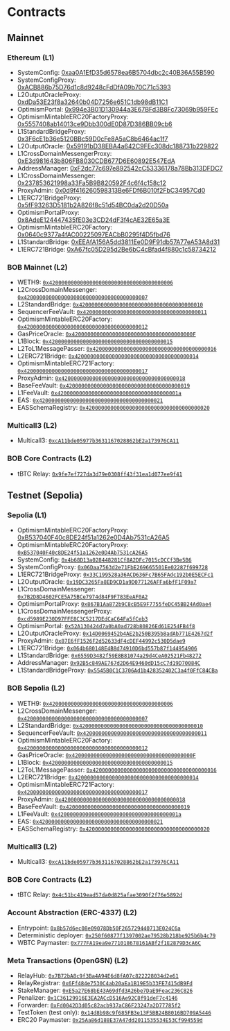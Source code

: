 # Contracts

## Mainnet

### Ethereum (L1)

- SystemConfig: [0xaa0A1EfD35d6578ea6B5704dbc2c40B36A55B590](https://etherscan.io/address/0xaa0A1EfD35d6578ea6B5704dbc2c40B36A55B590)
- SystemConfigProxy: [0xACB886b75D76d1c8d9248cFdDfA09b70C71c5393](https://etherscan.io/address/0xACB886b75D76d1c8d9248cFdDfA09b70C71c5393)
- L2OutputOracleProxy: [0xdDa53E23f8a32640b04D7256e651C1db98dB11C1](https://etherscan.io/address/0xdDa53E23f8a32640b04D7256e651C1db98dB11C1)
- OptimismPortal: [0x994e3B01D130944a3E67BFd3B8Fc73069b959FEc](https://etherscan.io/address/0x994e3B01D130944a3E67BFd3B8Fc73069b959FEc)
- OptimismMintableERC20FactoryProxy: [0x5557408ab14013ce9Dbb300dE0D87D386BB09cb6](https://etherscan.io/address/0x5557408ab14013ce9Dbb300dE0D87D386BB09cb6)
- L1StandardBridgeProxy: [0x3F6cE1b36e5120BBc59D0cFe8A5aC8b6464ac1f7](https://etherscan.io/address/0x3F6cE1b36e5120BBc59D0cFe8A5aC8b6464ac1f7)
- L2OutputOracle: [0x59191bD38EBA4a642C9FEc308dc188731b229822](https://etherscan.io/address/0x59191bD38EBA4a642C9FEc308dc188731b229822)
- L1CrossDomainMessengerProxy: [0xE3d981643b806FB8030CDB677D6E60892E547EdA](https://etherscan.io/address/0xE3d981643b806FB8030CDB677D6E60892E547EdA)
- AddressManager: [0xF2dc77c697e892542cC53336178a78Bb313DFDC7](https://etherscan.io/address/0xF2dc77c697e892542cC53336178a78Bb313DFDC7)
- L1CrossDomainMessenger: [0x237853621998a33Fa5B9B820592F4c6f4c158c12](https://etherscan.io/address/0x237853621998a33Fa5B9B820592F4c6f4c158c12)
- ProxyAdmin: [0x0d9f416260598313Be6FDf6B010f2FbC34957Cd0](https://etherscan.io/address/0x0d9f416260598313Be6FDf6B010f2FbC34957Cd0)
- L1ERC721BridgeProxy: [0x5fF93263D5181b2A826f8c51d54BC0da2d20D50a](https://etherscan.io/address/0x5fF93263D5181b2A826f8c51d54BC0da2d20D50a)
- OptimismPortalProxy: [0x8AdeE124447435fE03e3CD24dF3f4cAE32E65a3E](https://etherscan.io/address/0x8AdeE124447435fE03e3CD24dF3f4cAE32E65a3E)
- OptimismMintableERC20Factory: [0x0640c9377a4fAC00225097EACbB0295f4D5fbd76](https://etherscan.io/address/0x0640c9377a4fAC00225097EACbB0295f4D5fbd76)
- L1StandardBridge: [0xEEAfA156A5dd3811Ee0D9F91db57A77eA53A8d31](https://etherscan.io/address/0xEEAfA156A5dd3811Ee0D9F91db57A77eA53A8d31)
- L1ERC721Bridge: [0xA67fc05D295d2Be6bC4cBfad4f880c1c58734212](https://etherscan.io/address/0xA67fc05D295d2Be6bC4cBfad4f880c1c58734212)

### BOB Mainnet (L2)

- WETH9: [`0x4200000000000000000000000000000000000006`](https://explorer.gobob.xyz/address/0x4200000000000000000000000000000000000006)
- L2CrossDomainMessenger: [`0x4200000000000000000000000000000000000007`](https://explorer.gobob.xyz/address/0x4200000000000000000000000000000000000007)
- L2StandardBridge: [`0x4200000000000000000000000000000000000010`](https://explorer.gobob.xyz/address/0x4200000000000000000000000000000000000010)
- SequencerFeeVault: [`0x4200000000000000000000000000000000000011`](https://explorer.gobob.xyz/address/0x4200000000000000000000000000000000000011)
- OptimismMintableERC20Factory: [`0x4200000000000000000000000000000000000012`](https://explorer.gobob.xyz/address/0x4200000000000000000000000000000000000012)
- GasPriceOracle: [`0x420000000000000000000000000000000000000F`](https://explorer.gobob.xyz/address/0x420000000000000000000000000000000000000F)
- L1Block: [`0x4200000000000000000000000000000000000015`](https://explorer.gobob.xyz/address/0x4200000000000000000000000000000000000015)
- L2ToL1MessagePasser: [`0x4200000000000000000000000000000000000016`](https://explorer.gobob.xyz/address/0x4200000000000000000000000000000000000016)
- L2ERC721Bridge: [`0x4200000000000000000000000000000000000014`](https://explorer.gobob.xyz/address/0x4200000000000000000000000000000000000014)
- OptimismMintableERC721Factory: [`0x4200000000000000000000000000000000000017`](https://explorer.gobob.xyz/address/0x4200000000000000000000000000000000000017)
- ProxyAdmin: [`0x4200000000000000000000000000000000000018`](https://explorer.gobob.xyz/address/0x4200000000000000000000000000000000000018)
- BaseFeeVault: [`0x4200000000000000000000000000000000000019`](https://explorer.gobob.xyz/address/0x4200000000000000000000000000000000000019)
- L1FeeVault: [`0x420000000000000000000000000000000000001a`](https://explorer.gobob.xyz/address/0x420000000000000000000000000000000000001a)
- EAS: [`0x4200000000000000000000000000000000000021`](https://explorer.gobob.xyz/address/0x4200000000000000000000000000000000000021)
- EASSchemaRegistry: [`0x4200000000000000000000000000000000000020`](https://explorer.gobob.xyz/address/0x4200000000000000000000000000000000000020)

### Multicall3 (L2)

- Multicall3: [`0xcA11bde05977b3631167028862bE2a173976CA11`](https://explorer.gobob.xyz/address/0xcA11bde05977b3631167028862bE2a173976CA11)

### BOB Core Contracts (L2)

- tBTC Relay: [`0x9fe7ef727da3d79e0308ff43f31ea1d077ee9f41`](https://explorer.gobob.xyz/address/0x9fe7ef727da3d79e0308ff43f31ea1d077ee9f41)

## Testnet (Sepolia)

### Sepolia (L1)

- OptimismMintableERC20FactoryProxy: [0xB537040F40c8DE24f51a1262e0D4Ab7531cA26A5](https://sepolia.etherscan.io/address/0xB537040F40c8DE24f51a1262e0D4Ab7531cA26A5)
- OptimismMintableERC20FactoryProxy: [`0xB537040F40c8DE24f51a1262e0D4Ab7531cA26A5`](https://sepolia.etherscan.io/address/0xB537040F40c8DE24f51a1262e0D4Ab7531cA26A5)
- SystemConfig: [`0x4b68D13a028448281Cf8A2DFc7015cDCCf3Be5B6`](https://sepolia.etherscan.io/address/0x4b68D13a028448281Cf8A2DFc7015cDCCf3Be5B6)
- SystemConfigProxy: [`0x06Daa7563d2e71FbE269665501Ee02287f699728`](https://sepolia.etherscan.io/address/0x06Daa7563d2e71FbE269665501Ee02287f699728)
- L1ERC721BridgeProxy: [`0x33C199528a36ACD636Fc7B65FAdc192b0E5ECFc1`](https://sepolia.etherscan.io/address/0x33C199528a36ACD636Fc7B65FAdc192b0E5ECFc1)
- L2OutputOracle: [`0x19DC3265Fa8ED9CD1a9D077126AFFa6bfF1F09a7`](https://sepolia.etherscan.io/address/0x19DC3265Fa8ED9CD1a9D077126AFFa6bfF1F09a7)
- L1CrossDomainMessenger: [`0x7B2D8D4602FCE5A75BCe7974d84F9F783EeAF0A2`](https://sepolia.etherscan.io/address/0x7B2D8D4602FCE5A75BCe7974d84F9F783EeAF0A2)
- OptimismPortalProxy: [`0x867B1Aa872b9C8cB5E9F7755feDC45BB24Ad0ae4`](https://sepolia.etherscan.io/address/0x867B1Aa872b9C8cB5E9F7755feDC45BB24Ad0ae4)
- L1CrossDomainMessengerProxy: [`0xcd5989E230D97FFE8C3C5217DEdCaC64Fa5fCeb3`](https://sepolia.etherscan.io/address/0xcd5989E230D97FFE8C3C5217DEdCaC64Fa5fCeb3)
- OptimismPortal: [`0x52A130424d7a0bA0ad728b80826Ed61E254FB4f8`](https://sepolia.etherscan.io/address/0x52A130424d7a0bA0ad728b80826Ed61E254FB4f8)
- L2OutputOracleProxy: [`0x14D0069452b4AE2b250B395b8adAb771E4267d2f`](https://sepolia.etherscan.io/address/0x14D0069452b4AE2b250B395b8adAb771E4267d2f)
- ProxyAdmin: [`0x87E6fF1526F2d52633dF4cDEF44992c530D5dae9`](https://sepolia.etherscan.io/address/0x87E6fF1526F2d52633dF4cDEF44992c530D5dae9)
- L1ERC721Bridge: [`0x064b680148E4B8d74910D6bd557b87f144954906`](https://sepolia.etherscan.io/address/0x064b680148E4B8d74910D6bd557b87f144954906)
- L1StandardBridge: [`0x6559D3482f59E8B81074a29d4CeA02521Fb48272`](https://sepolia.etherscan.io/address/0x6559D3482f59E8B81074a29d4CeA02521Fb48272)
- AddressManager: [`0x92B5c849AE767d2D64E9460dD15cC7d19D70084C`](https://sepolia.etherscan.io/address/0x92B5c849AE767d2D64E9460dD15cC7d19D70084C)
- L1StandardBridgeProxy: [`0x5545B0C1C3706Ad1b428352402C3a4f0FfC84CBa`](https://sepolia.etherscan.io/address/0x5545B0C1C3706Ad1b428352402C3a4f0FfC84CBa)

### BOB Sepolia (L2)

- WETH9: [`0x4200000000000000000000000000000000000006`](https://testnet-explorer.gobob.xyz/address/0x4200000000000000000000000000000000000006)
- L2CrossDomainMessenger: [`0x4200000000000000000000000000000000000007`](https://testnet-explorer.gobob.xyz/address/0x4200000000000000000000000000000000000007)
- L2StandardBridge: [`0x4200000000000000000000000000000000000010`](https://testnet-explorer.gobob.xyz/address/0x4200000000000000000000000000000000000010)
- SequencerFeeVault: [`0x4200000000000000000000000000000000000011`](https://testnet-explorer.gobob.xyz/address/0x4200000000000000000000000000000000000011)
- OptimismMintableERC20Factory: [`0x4200000000000000000000000000000000000012`](https://testnet-explorer.gobob.xyz/address/0x4200000000000000000000000000000000000012)
- GasPriceOracle: [`0x420000000000000000000000000000000000000F`](https://testnet-explorer.gobob.xyz/address/0x420000000000000000000000000000000000000F)
- L1Block: [`0x4200000000000000000000000000000000000015`](https://testnet-explorer.gobob.xyz/address/0x4200000000000000000000000000000000000015)
- L2ToL1MessagePasser: [`0x4200000000000000000000000000000000000016`](https://testnet-explorer.gobob.xyz/address/0x4200000000000000000000000000000000000016)
- L2ERC721Bridge: [`0x4200000000000000000000000000000000000014`](https://testnet-explorer.gobob.xyz/address/0x4200000000000000000000000000000000000014)
- OptimismMintableERC721Factory: [`0x4200000000000000000000000000000000000017`](https://testnet-explorer.gobob.xyz/address/0x4200000000000000000000000000000000000017)
- ProxyAdmin: [`0x4200000000000000000000000000000000000018`](https://testnet-explorer.gobob.xyz/address/0x4200000000000000000000000000000000000018)
- BaseFeeVault: [`0x4200000000000000000000000000000000000019`](https://testnet-explorer.gobob.xyz/address/0x4200000000000000000000000000000000000019)
- L1FeeVault: [`0x420000000000000000000000000000000000001a`](https://testnet-explorer.gobob.xyz/address/0x420000000000000000000000000000000000001a)
- EAS: [`0x4200000000000000000000000000000000000021`](https://testnet-explorer.gobob.xyz/address/0x4200000000000000000000000000000000000021)
- EASSchemaRegistry: [`0x4200000000000000000000000000000000000020`](https://testnet-explorer.gobob.xyz/address/0x4200000000000000000000000000000000000020)

### Multicall3 (L2)

- Multicall3: [`0xcA11bde05977b3631167028862bE2a173976CA11`](https://testnet-explorer.gobob.xyz/address/0xcA11bde05977b3631167028862bE2a173976CA11)

### BOB Core Contracts (L2)

- tBTC Relay: [`0x4c51bc419ead57da0d825afae3090f2f76e5892d`](https://testnet-explorer.gobob.xyz/address/0x4c51bc419ead57da0d825afae3090f2f76e5892d)

### Account Abstraction (ERC-4337) (L2)

- Entrypoint: [`0x8b57d6ec08e09078Db50F265729440713E024C6a`](https://testnet-explorer.gobob.xyz/address/0x8b57d6ec08e09078Db50F265729440713E024C6a)
- Deterministic deployer: [`0x250f60877f1397002ae79528b218be925b6b4c79`](https://testnet-explorer.gobob.xyz/address/0x250f60877f1397002ae79528b218be925b6b4c79)
- WBTC Paymaster: [`0x777FA19ea9e771018678161ABf2f1E2879D3cA6C`](https://testnet-explorer.gobob.xyz/address/0x777FA19ea9e771018678161ABf2f1E2879D3cA6C)

### Meta Transactions (OpenGSN) (L2)

- RelayHub: [`0x7B72bA8c9f3Ba4A94E6d8fA07c822228034d2e61`](https://testnet-explorer.gobob.xyz/address/0x7B72bA8c9f3Ba4A94E6d8fA07c822228034d2e61)
- RelayRegistrar: [`0x6Ff484e7530C4ab20aEa1B19E5b33FE7415dB9Fd`](https://testnet-explorer.gobob.xyz/address/0x6Ff484e7530C4ab20aEa1B19E5b33FE7415dB9Fd)
- StakeManager: [`0xE5a27E68bE43A69dfd3A26be7DaE9Feac236C826`](https://testnet-explorer.gobob.xyz/address/0xE5a27E68bE43A69dfd3A26be7DaE9Feac236C826)
- Penalizer: [`0x1C36129916E3EA2ACcD516Ae92C8f91deF7c4146`](https://testnet-explorer.gobob.xyz/address/0x1C36129916E3EA2ACcD516Ae92C8f91deF7c4146)
- Forwarder: [`0xFd0042D3d05c82acb937aC86F23247a2D77785f2`](https://testnet-explorer.gobob.xyz/address/0xFd0042D3d05c82acb937aC86F23247a2D77785f2)
- TestToken (test only): [`0x14d8b98c9f685FB3e13F5BB24B8016BD709A5446`](https://testnet-explorer.gobob.xyz/address/0x14d8b98c9f685FB3e13F5BB24B8016BD709A5446)
- ERC20 Paymaster: [`0x25Aa86d188E37A47dd2011535534E53Cf994559d`](https://testnet-explorer.gobob.xyz/address/0x25Aa86d188E37A47dd2011535534E53Cf994559d)

